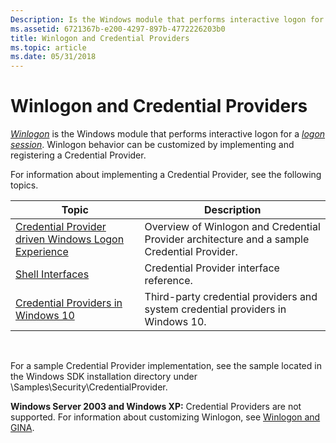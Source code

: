 ```yaml
---
Description: Is the Windows module that performs interactive logon for a logon session. Winlogon behavior can be customized by implementing and registering a Credential Provider.
ms.assetid: 6721367b-e200-4297-897b-4772226203b0
title: Winlogon and Credential Providers
ms.topic: article
ms.date: 05/31/2018
---
```


# Winlogon and Credential Providers

[*Winlogon*](../secgloss/w-gly.md) is the Windows module that performs interactive logon for a [*logon session*](../secgloss/l-gly.md). Winlogon behavior can be customized by implementing and registering a Credential Provider.

For information about implementing a Credential Provider, see the following topics.



| Topic                                                                                                           | Description                                                                                            |
|-----------------------------------------------------------------------------------------------------------------|--------------------------------------------------------------------------------------------------------|
| [Credential Provider driven Windows Logon Experience](https://go.microsoft.com/fwlink/?LinkId=717287)<br/> | Overview of Winlogon and Credential Provider architecture and a sample Credential Provider.<br/> |
| [Shell Interfaces](../shell/samples-usingthumbnailproviders.md)<br/>                                                                | Credential Provider interface reference.<br/>                                                    |
| [Credential Providers in Windows 10](credential-providers-in-windows.md)<br/>                            | Third-party credential providers and system credential providers in Windows 10.<br/>             |



 

For a sample Credential Provider implementation, see the sample located in the Windows SDK installation directory under \\Samples\\Security\\CredentialProvider.

**Windows Server 2003 and Windows XP:** Credential Providers are not supported. For information about customizing Winlogon, see [Winlogon and GINA](winlogon-and-gina.md).

 

 